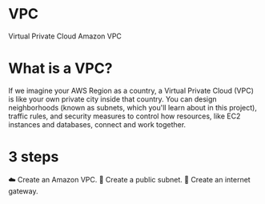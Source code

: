 # VPC
Virtual Private Cloud
Amazon VPC


# What is a VPC?
If we imagine your AWS Region as a country, a Virtual Private Cloud (VPC) is like your own private city inside that country.
You can design neighborhoods (known as subnets, which you'll learn about in this project), traffic rules, and security measures to control how resources, like EC2 instances and databases, connect and work together.

# 3 steps
☁️ Create an Amazon VPC.
🥅 Create a public subnet.
🚪 Create an internet gateway.
